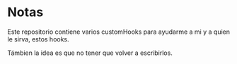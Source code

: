 # Notas 

Este repositorio contiene varios customHooks para ayudarme a mi y a quien le sirva, estos hooks.

Támbien la idea es que no tener que volver a escribirlos.
